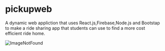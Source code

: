 # pickupweb
A dynamic web appliction that uses React.js,Firebase,Node.js and Bootstap to make a ride sharing app that students can use to find a more cost efficient ride home.

![ImageNotFound](https://pickup-34815.firebaseapp.com/static/media/pickuppurple.cf89e0f0.jpg)
